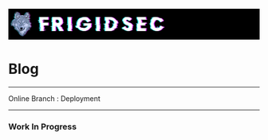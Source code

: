 ![](https://raw.githubusercontent.com/FrigidSec/Documents/master/Graphics/Logo/webbanner_728x90px.png)

# Blog

---
Online Branch : Deployment

---

### Work In Progress

